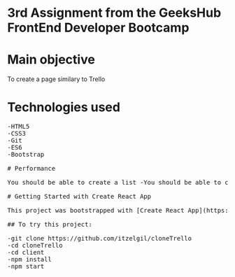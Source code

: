 # 3rd Assignment from the GeeksHub FrontEnd Developer Bootcamp

# Main objective

To create a page similary to Trello

# Technologies used

<pre>
-HTML5
-CSS3
-Git
-ES6
-Bootstrap

# Performance

You should be able to create a list -You should be able to create tasks -You should be able to delete the tasks and lists -Using drag&drop, you should be able to organize the tasks and lists

# Getting Started with Create React App

This project was bootstrapped with [Create React App](https://github.com/facebook/create-react-app).

## To try this project:

-git clone https://github.com/itzelgil/cloneTrello
-cd cloneTrello
-cd client
-npm install
-npm start
</pre>
